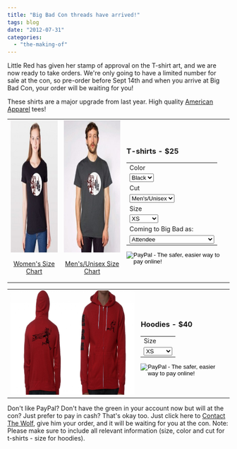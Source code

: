 ```yaml
---
title: "Big Bad Con threads have arrived!"
tags: blog
date: "2012-07-31"
categories: 
  - "the-making-of"
---
```


Little Red has given her stamp of approval on the T-shirt art, and we are now ready to take orders. We're only going to have a limited number for sale at the con, so pre-order before Sept 14th and when you arrive at Big Bad Con, your order will be waiting for you!

These shirts are a major upgrade from last year. High quality [American Apparel](http://www.americanapparel.net/) tees!

<table><tbody><tr><td><a href="http://www.bigbadcon.com/wp-content/uploads/2012/07/womensshirt-mockup-black-FINAL.jpg"><img class="alignnone size-medium wp-image-758" title="womensshirt-mockup-black-FINAL" src="images/womensshirt-mockup-black-FINAL-221x300.jpg" alt="" width="221" height="300"></a><p align="center"><a href="http://www.americanapparel.net/sizing/default.asp?c=5A5082&amp;chart=womens.shirts" target="_blank">Women's Size Chart</a></p></td><td><a href="http://www.bigbadcon.com/wp-content/uploads/2012/07/mensshirt-mockup-gray-FINAL.jpg"><img class="alignnone size-medium wp-image-756" title="mensshirt-mockup-gray-FINAL" src="images/mensshirt-mockup-gray-FINAL-221x300.jpg" alt="" width="221" height="300"></a><p align="center"><a href="http://www.americanapparel.net/sizing/default.asp?c=5A5082&amp;chart=mu.shirts" target="_blank">Men's/Unisex Size Chart</a></p></td><td><h3>T-shirts - $25</h3><form target="paypal" action="https://www.paypal.com/cgi-bin/webscr" method="post"><input type="hidden" name="cmd" value="_s-xclick"> <input type="hidden" name="hosted_button_id" value="EMJQ6F9576PKC"><table><tbody><tr><td><input type="hidden" name="on0" value="Color">Color</td></tr><tr><td><select name="os0"><option value="Black">Black</option> <option value="Grey">Grey</option></select></td></tr><tr><td><input type="hidden" name="on1" value="Cut">Cut</td></tr><tr><td><select name="os1"><option value="Men's/Unisex">Men's/Unisex</option> <option value="Women's">Women's</option></select></td></tr><tr><td><input type="hidden" name="on2" value="Size">Size</td></tr><tr><td><select name="os2"><option value="XS">XS</option> <option value="S">S</option> <option value="M">M</option> <option value="LG">LG</option> <option value="XL">XL</option> <option value="XXL">XXL</option> <option value="XXXL">XXXL</option> <option value="XXXXL">XXXXL</option></select></td></tr><tr><td><input type="hidden" name="on3" value="Coming to Big Bad as:">Coming to Big Bad as:</td></tr><tr><td><select name="os3"><option value="Attendee">Attendee</option> <option value="GM (&quot;GM&quot; on the sleeve)">GM ("GM" on the sleeve)</option> <option value="Volunteer (&quot;Wolf Pack&quot; on the sleeve)">Volunteer ("Wolf Pack" Shirt)</option></select></td></tr></tbody></table><input type="image" src="https://www.paypalobjects.com/en_US/i/btn/btn_cart_LG.gif" border="0" name="submit" alt="PayPal - The safer, easier way to pay online!"></form><div></div></td></tr></tbody></table>

<table><tbody><tr><td valign="top"><a href="http://www.bigbadcon.com/wp-content/uploads/2012/07/BigBadHoodie.jpg"><img src="images/BigBadHoodie-1024x521.jpg" alt="" title="BigBadHoodie" width="488" height="237" class="alignnone size-large wp-image-761"></a></td><td><h3>Hoodies - $40</h3><form target="paypal" action="https://www.paypal.com/cgi-bin/webscr" method="post"><input type="hidden" name="cmd" value="_s-xclick"> <input type="hidden" name="hosted_button_id" value="QAXWTHRDZGYPW"><table><tbody><tr><td><input type="hidden" name="on0" value="Size">Size</td></tr><tr><td><select name="os0"><option value="XS">XS</option> <option value="SM">SM</option> <option value="M">M</option> <option value="LG">LG</option> <option value="XL">XL</option> <option value="XXL">XXL</option> <option value="XXXL">XXXL</option> <option value="XXXXL">XXXXL</option></select></td></tr></tbody></table><input type="image" src="https://www.paypalobjects.com/en_US/i/btn/btn_cart_LG.gif" border="0" name="submit" alt="PayPal - The safer, easier way to pay online!"></form></td></tr></tbody></table>

Don't like PayPal? Don't have the green in your account now but will at the con? Just prefer to pay in cash? That's okay too. Just click here to [Contact The Wolf](http://www.bigbadcon.com/contact/ "Contact"), give him your order, and it will be waiting for you at the con. Note: Please make sure to include all relevant information (size, color and cut for t-shirts - size for hoodies).
